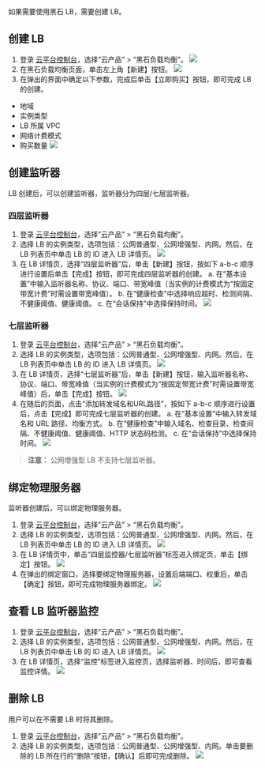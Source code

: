 如果需要使用黑石 LB，需要创建 LB。
## 创建 LB
1. 登录 [云平台控制台](http://console.tce.fsphere.cn/)，选择”云产品” > “黑石负载均衡”。
![](http://imgcache.tcecqpoc.fsphere.cn/image/mc.qcloudimg.com/static/img/a6743dde4ff6a77a4ba2034f28f97445/image.png)
2. 在黑石负载均衡页面，单击左上角【新建】按钮。
![](http://imgcache.tcecqpoc.fsphere.cn/image/mc.qcloudimg.com/static/img/1340eaddfd9d1611ca56c1fd9c66de7c/image.png)
3. 在弹出的界面中确定以下参数，完成后单击【立即购买】按钮，即可完成 LB 的创建。
 - 地域
 - 实例类型
 - LB 所属 VPC
 - 网络计费模式
 - 购买数量
![](http://imgcache.tcecqpoc.fsphere.cn/image/mc.qcloudimg.com/static/img/1316d20eb93c257ddb384358c0802d92/image.png)

## 创建监听器
LB 创建后，可以创建监听器，监听器分为四层/七层监听器。

### 四层监听器
1. 登录 [云平台控制台](http://console.tce.fsphere.cn/)，选择”云产品” > “黑石负载均衡”。
2. 选择 LB 的实例类型，选项包括：公网普通型、公网增强型、内网。然后，在 LB 列表页中单击 LB 的 ID 进入 LB 详情页。
![](http://imgcache.tcecqpoc.fsphere.cn/image/mc.qcloudimg.com/static/img/a7bda427fbb40fa1c226170a35466993/image.png)
3. 在 LB 详情页，选择“四层监听器”后，单击【新建】按钮，按如下 a-b-c 顺序进行设置后单击【完成】按钮，即可完成四层监听器的创建。
 a. 在“基本设置”中输入监听器名称、协议、端口、带宽峰值（当实例的计费模式为“按固定带宽计费”时需设置带宽峰值）。
 b. 在“健康检查”中选择响应超时、检测间隔、不健康阈值、健康阈值。
 c. 在“会话保持”中选择保持时间。
![](http://imgcache.tcecqpoc.fsphere.cn/image/mc.qcloudimg.com/static/img/a0dcf2eedb3ad64d4e26909599ceaf09/image.png)

### 七层监听器
1. 登录 [云平台控制台](http://console.tce.fsphere.cn/)，选择”云产品” > “黑石负载均衡”。
2. 选择 LB 的实例类型，选项包括：公网普通型、公网增强型、内网。然后，在 LB 列表页中单击 LB 的 ID 进入 LB 详情页。
![](http://imgcache.tcecqpoc.fsphere.cn/image/mc.qcloudimg.com/static/img/a7bda427fbb40fa1c226170a35466993/image.png)
3. 在 LB 详情页，选择“七层监听器”后，单击【新建】按钮，输入监听器名称、协议、端口、带宽峰值（当实例的计费模式为“按固定带宽计费”时需设置带宽峰值）后，单击【完成】按钮。
![](http://imgcache.tcecqpoc.fsphere.cn/image/mc.qcloudimg.com/static/img/3e759ce2ea572290c712d6d337888429/image.png)
4. 在随后的页面，点击“添加转发域名和URL路径”，按如下 a-b-c 顺序进行设置后，点击【完成】即可完成七层监听器的创建。
  a. 在“基本设置”中输入转发域名和 URL 路径、均衡方式。
  b. 在“健康检查”中输入域名、检查目录、检查间隔、不健康阈值、健康阈值、HTTP 状态码检测。
  c. 在“会话保持”中选择保持时间。
	![](http://imgcache.tcecqpoc.fsphere.cn/image/mc.qcloudimg.com/static/img/c82b47666eda585de94b2d171391052d/image.png)
	
> **注意：**
> 公网增强型 LB 不支持七层监听器。

## 绑定物理服务器
监听器创建后，可以绑定物理服务器。
1. 登录 [云平台控制台](http://console.tce.fsphere.cn/)，选择”云产品” > “黑石负载均衡”。
2. 选择 LB 的实例类型，选项包括：公网普通型、公网增强型、内网。然后，在 LB 列表页中单击 LB 的 ID 进入 LB 详情页。
![](http://imgcache.tcecqpoc.fsphere.cn/image/mc.qcloudimg.com/static/img/a7bda427fbb40fa1c226170a35466993/image.png)
3. 在 LB 详情页中，单击“四层监控器/七层监听器”标签进入绑定页，单击【绑定】按钮。
![](http://imgcache.tcecqpoc.fsphere.cn/image/mc.qcloudimg.com/static/img/cf52bb7fcdb0f98a1fa45565563e8d32/image.png)
4. 在弹出的绑定窗口，选择要绑定物理服务器，设置后端端口、权重后，单击【确定】按钮，即可完成物理服务器绑定。
![](http://imgcache.tcecqpoc.fsphere.cn/image/mc.qcloudimg.com/static/img/d08f66eb31e8ad6fc92a8a135226d835/image.png)

## 查看 LB 监听器监控
1. 登录 [云平台控制台](http://console.tce.fsphere.cn/)，选择”云产品” > “黑石负载均衡”。
2. 选择 LB 的实例类型，选项包括：公网普通型、公网增强型、内网。然后，在 LB 列表页中单击 LB 的 ID 进入 LB 详情页。
![](http://imgcache.tcecqpoc.fsphere.cn/image/mc.qcloudimg.com/static/img/a7bda427fbb40fa1c226170a35466993/image.png)
3. 在 LB 详情页，选择“监控”标签进入监控页，选择监听器、时间后，即可查看监控详情。
![](http://imgcache.tcecqpoc.fsphere.cn/image/mc.qcloudimg.com/static/img/305e3b3bcb4b84e439a8c614afead327/image.png)

## 删除 LB
用户可以在不需要 LB 时将其删除。
1. 登录 [云平台控制台](http://console.tce.fsphere.cn/)，选择”云产品” > “黑石负载均衡”。
2. 选择 LB 的实例类型，选项包括：公网普通型、公网增强型、内网。单击要删除的 LB 所在行的“删除”按钮，【确认】后即可完成删除。
![](http://imgcache.tcecqpoc.fsphere.cn/image/mc.qcloudimg.com/static/img/8cfef1cbcae8aa04a7e97a693a93b4db/image.png)
